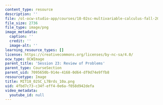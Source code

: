 ```yaml
---
content_type: resource
description: ''
file: /ol-ocw-studio-app/courses/18-02sc-multivariable-calculus-fall-2010/4fbd7c73c34feff40e6af058d942defa_MIT18_02SC_L7Brds_10a.png
file_size: 2736
file_type: image/png
image_metadata:
  caption: ''
  credit: ''
  image-alt: ''
learning_resource_types: []
license: https://creativecommons.org/licenses/by-nc-sa/4.0/
ocw_type: OCWImage
parent_title: 'Session 23: Review of Problems'
parent_type: CourseSection
parent_uid: 7095650b-914e-4168-0d64-df9d74e9ffb8
resourcetype: Image
title: MIT18_02SC_L7Brds_10a.png
uid: 4fbd7c73-c34f-eff4-0e6a-f058d942defa
video_metadata:
  youtube_id: null
---
```


